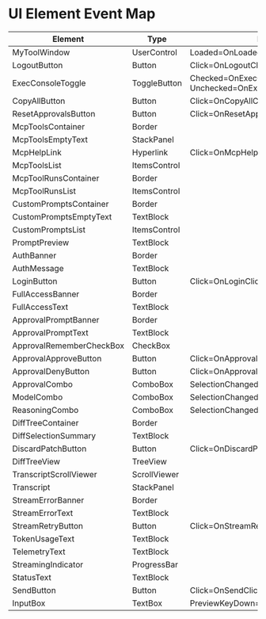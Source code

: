 # UI Element Event Map
| Element | Type | Event Bindings |
| --- | --- | --- |
| MyToolWindow | UserControl | Loaded=OnLoaded, Unloaded=OnUnloaded |
| LogoutButton | Button | Click=OnLogoutClick |
| ExecConsoleToggle | ToggleButton | Checked=OnExecConsoleToggleChanged, Unchecked=OnExecConsoleToggleChanged |
| CopyAllButton | Button | Click=OnCopyAllClick |
| ResetApprovalsButton | Button | Click=OnResetApprovalsClick |
| McpToolsContainer | Border |  |
| McpToolsEmptyText | StackPanel |  |
| McpHelpLink | Hyperlink | Click=OnMcpHelpClick |
| McpToolsList | ItemsControl |  |
| McpToolRunsContainer | Border |  |
| McpToolRunsList | ItemsControl |  |
| CustomPromptsContainer | Border |  |
| CustomPromptsEmptyText | TextBlock |  |
| CustomPromptsList | ItemsControl |  |
| PromptPreview | TextBlock |  |
| AuthBanner | Border |  |
| AuthMessage | TextBlock |  |
| LoginButton | Button | Click=OnLoginClick |
| FullAccessBanner | Border |  |
| FullAccessText | TextBlock |  |
| ApprovalPromptBanner | Border |  |
| ApprovalPromptText | TextBlock |  |
| ApprovalRememberCheckBox | CheckBox |  |
| ApprovalApproveButton | Button | Click=OnApprovalApproveClick |
| ApprovalDenyButton | Button | Click=OnApprovalDenyClick |
| ApprovalCombo | ComboBox | SelectionChanged=OnApprovalModeChanged |
| ModelCombo | ComboBox | SelectionChanged=OnModelSelectionChanged |
| ReasoningCombo | ComboBox | SelectionChanged=OnReasoningSelectionChanged |
| DiffTreeContainer | Border |  |
| DiffSelectionSummary | TextBlock |  |
| DiscardPatchButton | Button | Click=OnDiscardPatchClick |
| DiffTreeView | TreeView |  |
| TranscriptScrollViewer | ScrollViewer |  |
| Transcript | StackPanel |  |
| StreamErrorBanner | Border |  |
| StreamErrorText | TextBlock |  |
| StreamRetryButton | Button | Click=OnStreamRetryClick |
| TokenUsageText | TextBlock |  |
| TelemetryText | TextBlock |  |
| StreamingIndicator | ProgressBar |  |
| StatusText | TextBlock |  |
| SendButton | Button | Click=OnSendClick |
| InputBox | TextBox | PreviewKeyDown=OnInputPreviewKeyDown |